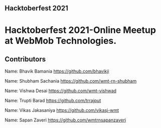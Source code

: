 Hacktoberfest 2021
-------------------------

# Hacktoberfest 2021-Online Meetup at WebMob Technologies.

## Contributors


Name: Bhavik Bamania 
https://github.com/bhavikji

Name: Shubham Sachania
https://github.com/wmt-rn-shubham

Name: Vishwa Desai
https://github.com/wmt-vishwad

Name: Trupti Barad
https://github.com/trrajput

Name: Vikas Jakasaniya
https://github.com/vikasj-wmt

Name: Sapan Zaveri
https://github.com/wmtrnsapanzaveri

